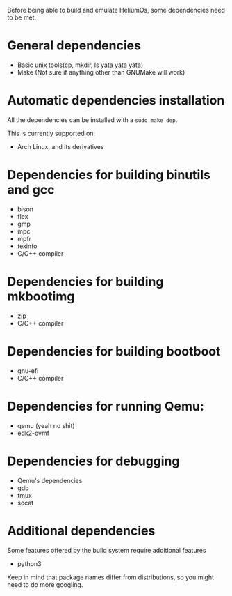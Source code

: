 Before being able to build and emulate HeliumOs, some dependencies need to be met.

# General dependencies
- Basic unix tools(cp, mkdir, ls yata yata yata)
- Make (Not sure if anything other than GNUMake will work)

# Automatic dependencies installation
All the dependencies can be installed with a `sudo make dep`.

This is currently supported on:
* Arch Linux, and its derivatives

# Dependencies for building binutils and gcc
- bison
- flex
- gmp
- mpc
- mpfr
- texinfo
- C/C++ compiler

# Dependencies for building mkbootimg
- zip
- C/C++ compiler

# Dependencies for building bootboot
- gnu-efi
- C/C++ compiler

# Dependencies for running Qemu:
- qemu (yeah no shit)
- edk2-ovmf

# Dependencies for debugging
- Qemu's dependencies
- gdb
- tmux
- socat

# Additional dependencies
Some features offered by the build system require additional features
- python3

Keep in mind that package names differ from distributions, so you might need to do more googling.
